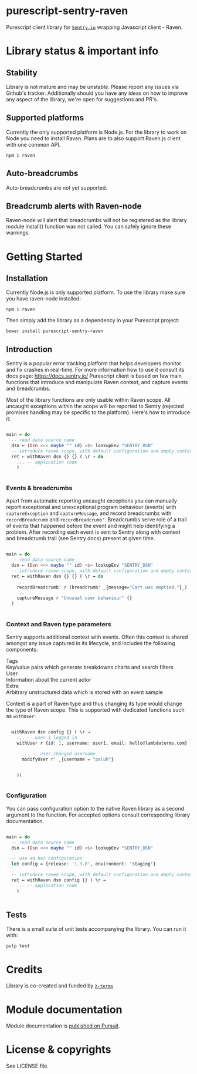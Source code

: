 # purescript-sentry-raven

Purescript client library for [`Sentry.io`](http://sentry.io) wrapping Javascript client - Raven.


# Library status & important info

## Stability

Library is not mature and may be unstable. Please report any issues via Github's tracker. Additionally should you have any ideas on how to improve any aspect of the library, we're open for suggestions and PR's.

## Supported platforms

Currently the only supported platform is Node.js. For the library to work on Node you need to install Raven. Plans are to also support Raven.js client with one common API.

```
npm i raven
```

## Auto-breadcrumbs

Auto-breadcrumbs are not yet supported.

## Breadcrumb alerts with Raven-node

Raven-node will alert that breadcrumbs will not be registered as the library module install() function was not called. You can safely ignore these warnings.

# Getting Started

## Installation

Currently Node.js is only supported platform. To use the library make sure you have raven-node installed:
```
npm i raven
```

Then simply add the library as a dependency in your Purescript project:
```
bower install purescript-sentry-raven
```


## Introduction

Sentry is a popular error tracking platform that helps developers monitor and fix crashes in real-time.
For more information how to use it consult its docs page: https://docs.sentry.io/
Purescript client is based on few main functions that introduce and manipulate Raven context, and capture events and breadcrumbs.

Most of the library functions are only usable within Raven scope. All uncaught exceptions within the scope will be reported to Sentry (rejected promises handling may be specific to the platform). Here's how to introduce it:

```purescript

main = do
  -- read data source name
  dsn ← (Dsn <<< maybe "" id) <$> lookupEnv "SENTRY_DSN"
  -- introduce raven scope, with default configuration and empty context
  ret ← withRaven dsn {} {} ( \r → do
    ... -- application code
    )
              
```

### Events & breadcrumbs

Apart from automatic reporting uncaught exceptions you can manually report exceptional and unexceptional program behaviour (events) with `captureException` and `captureMessage`, and record breadcrumbs with `recordBreadcrumb` and `recordBreadcrumb'`. Breadcrumbs serve role of a trail of events that happened before the event and might help identifying a problem. After recording each event is sent to Sentry along with context and breadcrumb trail (see Sentry docs) present at given time.

```purescript

main = do
  -- read data source name
  dsn ← (Dsn <<< maybe "" id) <$> lookupEnv "SENTRY_DSN"
  -- introduce raven scope, with default configuration and empty context
  ret ← withRaven dsn {} {} ( \r → do
    ...
    recordBreadcrumb' r (breadcrumb' _{message="Cart was emptied."}_)
    ...
    captureMessage r "Unusual user behaviour" {}
  )
              
```

### Context and Raven type parameters

Sentry supports additional context with events. Often this context is shared amongst any issue captured in its lifecycle, and includes the following components:

Tags  
    Key/value pairs which generate breakdowns charts and search filters  
User  
    Information about the current actor  
Extra  
    Arbitrary unstructured data which is stored with an event sample  

Context is a part of Raven type and thus changing its type would change the type of Raven scope. This is supported with dedicated functions such as `withUser`:

```purescript

  withRaven dsn config {} ( \r →
    ... -- user 1 logged in
    withUser r {id: 1, username: user1, email: hello@lambdaterms.com} (\r' → do

      ... -- user changed username
      modifyUser r' _{username = "paluh"}


    ))
              
```

### Configuration

You can pass configuration option to the native Raven library as a second argument to the function. For accepted options consult correspoding library documentation.


```purescript

main = do
  -- read data source name
  dsn ← (Dsn <<< maybe "" id) <$> lookupEnv "SENTRY_DSN"

  -- use ad hoc configuration
  let config = {release: '1.3.0', environment: 'staging'}

  -- introduce raven scope, with default configuration and empty context
  ret ← withRaven dsn config {} ( \r →
    ... -- application code
    )
              
```

## Tests

There is a small suite of unit tests accompanying the library. You can run it with:
```
pulp test
```

# Credits

Library is co-created and funded by [`λ-terms`](https://github.com/lambdaterms/)

# Module documentation

Module documentation is [published on Pursuit](http://pursuit.purescript.org/packages/purescript-sentry-raven).

# License & copyrights

See LICENSE file.
